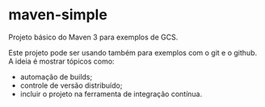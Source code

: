 maven-simple
============

Projeto básico do Maven 3 para exemplos de GCS. 

Este projeto pode ser usando também para exemplos com o git e o github. A ideia é mostrar tópicos como:
*	automação de builds;
*	controle de versão distribuído;
*	incluir o projeto na ferramenta de integração contínua.
